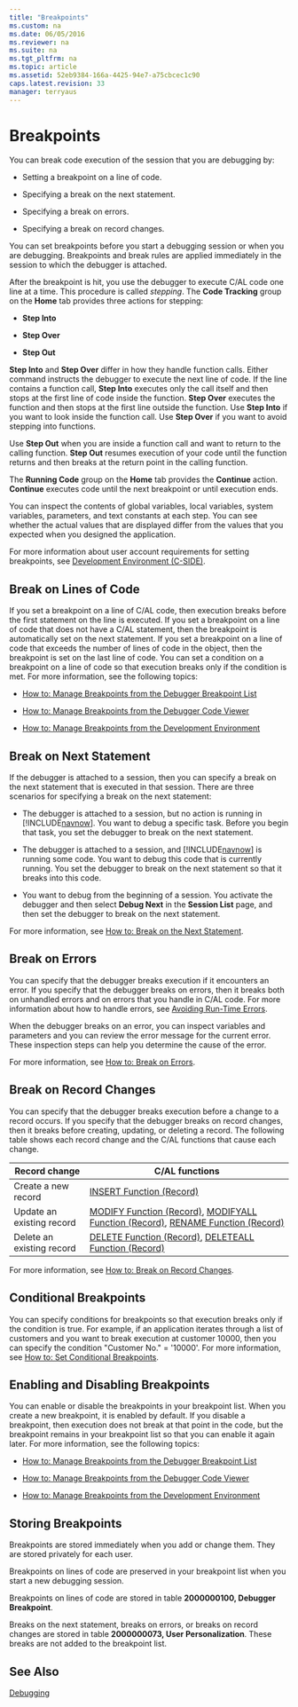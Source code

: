 ```yaml
---
title: "Breakpoints"
ms.custom: na
ms.date: 06/05/2016
ms.reviewer: na
ms.suite: na
ms.tgt_pltfrm: na
ms.topic: article
ms.assetid: 52eb9384-166a-4425-94e7-a75cbcec1c90
caps.latest.revision: 33
manager: terryaus
---
```

# Breakpoints
You can break code execution of the session that you are debugging by:  
  
-   Setting a breakpoint on a line of code.  
  
-   Specifying a break on the next statement.  
  
-   Specifying a break on errors.  
  
-   Specifying a break on record changes.  
  
 You can set breakpoints before you start a debugging session or when you are debugging. Breakpoints and break rules are applied immediately in the session to which the debugger is attached.  
  
 After the breakpoint is hit, you use the debugger to execute C\/AL code one line at a time. This procedure is called *stepping*. The **Code Tracking** group on the **Home** tab provides three actions for stepping:  
  
-   **Step Into**  
  
-   **Step Over**  
  
-   **Step Out**  
  
 **Step Into** and **Step Over** differ in how they handle function calls. Either command instructs the debugger to execute the next line of code. If the line contains a function call, **Step Into** executes only the call itself and then stops at the first line of code inside the function. **Step Over** executes the function and then stops at the first line outside the function. Use **Step Into** if you want to look inside the function call. Use **Step Over** if you want to avoid stepping into functions.  
  
 Use **Step Out** when you are inside a function call and want to return to the calling function. **Step Out** resumes execution of your code until the function returns and then breaks at the return point in the calling function.  
  
 The **Running Code** group on the **Home** tab provides the **Continue** action. **Continue** executes code until the next breakpoint or until execution ends.  
  
 You can inspect the contents of global variables, local variables, system variables, parameters, and text constants at each step. You can see whether the actual values that are displayed differ from the values that you expected when you designed the application.  
  
 For more information about user account requirements for setting breakpoints, see [Development Environment \(C\-SIDE\)](Development-Environment--C-SIDE-.md).  
  
## Break on Lines of Code  
 If you set a breakpoint on a line of C\/AL code, then execution breaks before the first statement on the line is executed. If you set a breakpoint on a line of code that does not have a C\/AL statement, then the breakpoint is automatically set on the next statement. If you set a breakpoint on a line of code that exceeds the number of lines of code in the object, then the breakpoint is set on the last line of code. You can set a condition on a breakpoint on a line of code so that execution breaks only if the condition is met. For more information, see the following topics:  
  
-   [How to: Manage Breakpoints from the Debugger Breakpoint List](../Topic/How%20to:%20Manage%20Breakpoints%20from%20the%20Debugger%20Breakpoint%20List.md)  
  
-   [How to: Manage Breakpoints from the Debugger Code Viewer](../Topic/How%20to:%20Manage%20Breakpoints%20from%20the%20Debugger%20Code%20Viewer.md)  
  
-   [How to: Manage Breakpoints from the Development Environment](../Topic/How%20to:%20Manage%20Breakpoints%20from%20the%20Development%20Environment.md)  
  
## Break on Next Statement  
 If the debugger is attached to a session, then you can specify a break on the next statement that is executed in that session. There are three scenarios for specifying a break on the next statement:  
  
-   The debugger is attached to a session, but no action is running in [!INCLUDE[navnow](includes/navnow_md.md)]. You want to debug a specific task. Before you begin that task, you set the debugger to break on the next statement.  
  
-   The debugger is attached to a session, and [!INCLUDE[navnow](includes/navnow_md.md)] is running some code. You want to debug this code that is currently running. You set the debugger to break on the next statement so that it breaks into this code.  
  
-   You want to debug from the beginning of a session. You activate the debugger and then select **Debug Next** in the **Session List** page, and then set the debugger to break on the next statement.  
  
 For more information, see [How to: Break on the Next Statement](../Topic/How%20to:%20Break%20on%20the%20Next%20Statement.md).  
  
## Break on Errors  
 You can specify that the debugger breaks execution if it encounters an error. If you specify that the debugger breaks on errors, then it breaks both on unhandled errors and on errors that you handle in C\/AL code. For more information about how to handle errors, see [Avoiding Run\-Time Errors](Avoiding-Run-Time-Errors.md).  
  
 When the debugger breaks on an error, you can inspect variables and parameters and you can review the error message for the current error. These inspection steps can help you determine the cause of the error.  
  
 For more information, see [How to: Break on Errors](../Topic/How%20to:%20Break%20on%20Errors.md).  
  
## Break on Record Changes  
 You can specify that the debugger breaks execution before a change to a record occurs. If you specify that the debugger breaks on record changes, then it breaks before creating, updating, or deleting a record. The following table shows each record change and the C\/AL functions that cause each change.  
  
|Record change|C\/AL functions|  
|-------------------|---------------------|  
|Create a new record|[INSERT Function \(Record\)](INSERT-Function--Record-.md)|  
|Update an existing record|[MODIFY Function \(Record\)](MODIFY-Function--Record-.md), [MODIFYALL Function \(Record\)](MODIFYALL-Function--Record-.md), [RENAME Function \(Record\)](RENAME-Function--Record-.md)|  
|Delete an existing record|[DELETE Function \(Record\)](DELETE-Function--Record-.md), [DELETEALL Function \(Record\)](DELETEALL-Function--Record-.md)|  
  
 For more information, see [How to: Break on Record Changes](../Topic/How%20to:%20Break%20on%20Record%20Changes.md).  
  
## Conditional Breakpoints  
 You can specify conditions for breakpoints so that execution breaks only if the condition is true. For example, if an application iterates through a list of customers and you want to break execution at customer 10000, then you can specify the condition "Customer No." \= '10000'. For more information, see [How to: Set Conditional Breakpoints](../Topic/How%20to:%20Set%20Conditional%20Breakpoints.md).  
  
## Enabling and Disabling Breakpoints  
 You can enable or disable the breakpoints in your breakpoint list. When you create a new breakpoint, it is enabled by default. If you disable a breakpoint, then execution does not break at that point in the code, but the breakpoint remains in your breakpoint list so that you can enable it again later. For more information, see the following topics:  
  
-   [How to: Manage Breakpoints from the Debugger Breakpoint List](../Topic/How%20to:%20Manage%20Breakpoints%20from%20the%20Debugger%20Breakpoint%20List.md)  
  
-   [How to: Manage Breakpoints from the Debugger Code Viewer](../Topic/How%20to:%20Manage%20Breakpoints%20from%20the%20Debugger%20Code%20Viewer.md)  
  
-   [How to: Manage Breakpoints from the Development Environment](../Topic/How%20to:%20Manage%20Breakpoints%20from%20the%20Development%20Environment.md)  
  
## Storing Breakpoints  
 Breakpoints are stored immediately when you add or change them. They are stored privately for each user.  
  
 Breakpoints on lines of code are preserved in your breakpoint list when you start a new debugging session.  
  
 Breakpoints on lines of code are stored in table **2000000100, Debugger Breakpoint**.  
  
 Breaks on the next statement, breaks on errors, or breaks on record changes are stored in table **2000000073, User Personalization**. These breaks are not added to the breakpoint list.  
  
## See Also  
 [Debugging](Debugging.md)